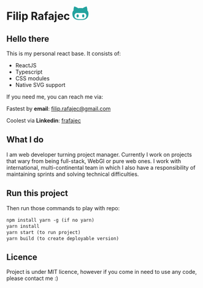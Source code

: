 # Filip Rafajec <img src="https://github.com/frafajec/frafajec.github.io/raw/develop/assets/katze_cyan.png?raw=true" width="42" height="35">

## Hello there

This is my personal react base. It consists of:

- ReactJS
- Typescript
- CSS modules
- Native SVG support

If you need me, you can reach me via:

Fastest by **email**: [filip.rafajec@gmail.com](filip.rafajec@gmail.com)

Coolest via **Linkedin**: [frafajec](www.linkedin.com/in/frafajec)

## What I do

I am web developer turning project manager. Currently I work on projects that wary from being full-stack, WebGl or pure web ones.
I work with international, multi-continental team in which I also have a responsibility of maintaining sprints and solving technical difficulties.

## Run this project

Then run those commands to play with repo:

```
npm install yarn -g (if no yarn)
yarn install
yarn start (to run project)
yarn build (to create deployable version)
```

## Licence

Project is under MIT licence, however if you come in need to use any code, please contact me :)
